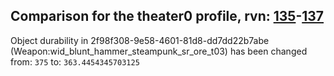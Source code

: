 ## Comparison for the theater0 profile, rvn: [135](https://github.com/PRO100KatYT/FortniteProfileRevisions/tree/main/profiles/theater0/135%20theater0.json)-[137](https://github.com/PRO100KatYT/FortniteProfileRevisions/tree/main/profiles/theater0/137%20theater0.json)

Object durability in 2f98f308-9e58-4601-81d8-dd7dd22b7abe (Weapon:wid_blunt_hammer_steampunk_sr_ore_t03) has been changed from: `375` to: `363.4454345703125`
<br><br>
